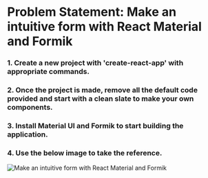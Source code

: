 # Problem Statement: Make an intuitive form with React Material and Formik

### 1. Create a new project with 'create-react-app' with appropriate commands.
### 2. Once the project is made, remove all the default code provided and start with a clean slate to make your own components.
### 3. Install Material UI and Formik to start building the application.
### 4. Use the below image to take the reference.

![Make an intuitive form with React Material and Formik](https://gitlab-wipro.stackroute.in/mern-react-boilerplates/crs-sur-1030/react-form-practice/-/raw/master/S0118-P1.png)
